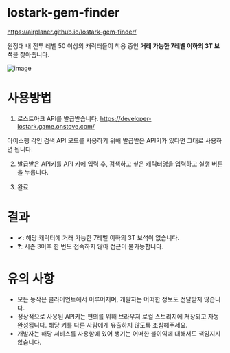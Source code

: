 # lostark-gem-finder
https://airplaner.github.io/lostark-gem-finder/

원정대 내 전투 레벨 50 이상의 캐릭터들이 착용 중인 **거래 가능한 7레벨 이하의 3T 보석**을 찾아줍니다.

![image](https://github.com/user-attachments/assets/7264ca36-183c-4add-b275-b691b7e22eae)

# 사용방법
1) 로스트아크 API를 발급받습니다.
https://developer-lostark.game.onstove.com/

아이스펭 각인 검색 API 모드를 사용하기 위해 발급받은 API키가 있다면 그대로 사용하면 됩니다.

2) 발급받은 API키를 API 키에 입력 후, 검색하고 싶은 캐릭터명을 입력하고 실행 버튼을 누릅니다.

3) 완료

# 결과
* ✔: 해당 캐릭터에 거래 가능한 7레벨 이하의 3T 보석이 없습니다.
* ❓: 시즌 3이후 한 번도 접속하지 않아 접근이 불가능합니다.

# 유의 사항
* 모든 동작은 클라이언트에서 이루어지며, 개발자는 어떠한 정보도 전달받지 않습니다.
* 정상적으로 사용된 API키는 편의를 위해 브라우저 로컬 스토리지에 저장되고 자동 완성됩니다. 해당 키를 다른 사람에게 유출하지 않도록 조심해주세요.
* 개발자는 해당 서비스를 사용함에 있어 생기는 어떠한 불이익에 대해서도 책임지지 않습니다.
